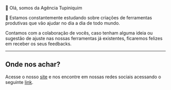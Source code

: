 👋 Olá, somos da Agência Tupiniquim

🌱 Estamos constantemente estudando sobre criações de ferramentas produtivas que vão ajudar no dia a dia de todo mundo.

Contamos com a colaboração de vocês, caso tenham alguma ideia ou sugestão de ajuste nas nossas ferramentas já existentes, ficaremos felizes em receber os seus feedbacks.

---

## Onde nos achar?

Acesse o nosso [site](https://www.agenciatupiniquim.com.br) e nos encontre em nossas redes sociais acessando o seguinte [link](https://ig.rdstation.com/agenciatupiniquim).

<!---
AgenciaTupiniquim/agenciatupiniquim is a ✨ special ✨ repository because its `README.md` (this file) appears on your GitHub profile.
You can click the Preview link to take a look at your changes.
--->
